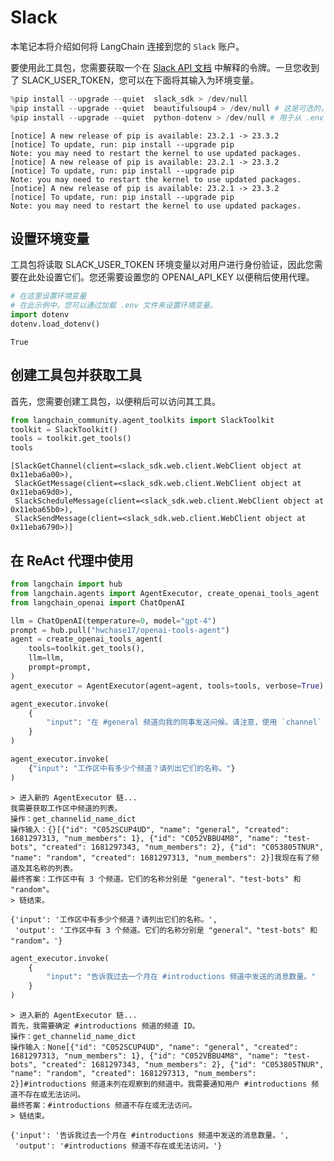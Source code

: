 # Slack

本笔记本将介绍如何将 LangChain 连接到您的 `Slack` 账户。

要使用此工具包，您需要获取一个在 [Slack API 文档](https://api.slack.com/tutorials/tracks/getting-a-token) 中解释的令牌。一旦您收到了 SLACK_USER_TOKEN，您可以在下面将其输入为环境变量。

```python
%pip install --upgrade --quiet  slack_sdk > /dev/null
%pip install --upgrade --quiet  beautifulsoup4 > /dev/null # 这是可选的，但用于解析 HTML 消息
%pip install --upgrade --quiet  python-dotenv > /dev/null # 用于从 .env 文件加载环境变量
```

```output
[notice] A new release of pip is available: 23.2.1 -> 23.3.2
[notice] To update, run: pip install --upgrade pip
Note: you may need to restart the kernel to use updated packages.
[notice] A new release of pip is available: 23.2.1 -> 23.3.2
[notice] To update, run: pip install --upgrade pip
Note: you may need to restart the kernel to use updated packages.
[notice] A new release of pip is available: 23.2.1 -> 23.3.2
[notice] To update, run: pip install --upgrade pip
Note: you may need to restart the kernel to use updated packages.
```

## 设置环境变量

工具包将读取 SLACK_USER_TOKEN 环境变量以对用户进行身份验证，因此您需要在此处设置它们。您还需要设置您的 OPENAI_API_KEY 以便稍后使用代理。

```python
# 在这里设置环境变量
# 在此示例中，您可以通过加载 .env 文件来设置环境变量。
import dotenv
dotenv.load_dotenv()
```

```output
True
```

## 创建工具包并获取工具

首先，您需要创建工具包，以便稍后可以访问其工具。

```python
from langchain_community.agent_toolkits import SlackToolkit
toolkit = SlackToolkit()
tools = toolkit.get_tools()
tools
```

```output
[SlackGetChannel(client=<slack_sdk.web.client.WebClient object at 0x11eba6a00>),
 SlackGetMessage(client=<slack_sdk.web.client.WebClient object at 0x11eba69d0>),
 SlackScheduleMessage(client=<slack_sdk.web.client.WebClient object at 0x11eba65b0>),
 SlackSendMessage(client=<slack_sdk.web.client.WebClient object at 0x11eba6790>)]
```

## 在 ReAct 代理中使用

```python
from langchain import hub
from langchain.agents import AgentExecutor, create_openai_tools_agent
from langchain_openai import ChatOpenAI
```

```python
llm = ChatOpenAI(temperature=0, model="gpt-4")
prompt = hub.pull("hwchase17/openai-tools-agent")
agent = create_openai_tools_agent(
    tools=toolkit.get_tools(),
    llm=llm,
    prompt=prompt,
)
agent_executor = AgentExecutor(agent=agent, tools=tools, verbose=True)
```

```python
agent_executor.invoke(
    {
        "input": "在 #general 频道向我的同事发送问候。请注意，使用 `channel` 作为频道 ID 的键，使用 `message` 作为要在频道中发送的内容的键。"
    }
)
```

```python
agent_executor.invoke(
    {"input": "工作区中有多少个频道？请列出它们的名称。"}
)
```

```output
> 进入新的 AgentExecutor 链...
我需要获取工作区中频道的列表。
操作：get_channelid_name_dict
操作输入：{}[{"id": "C052SCUP4UD", "name": "general", "created": 1681297313, "num_members": 1}, {"id": "C052VBBU4M8", "name": "test-bots", "created": 1681297343, "num_members": 2}, {"id": "C053805TNUR", "name": "random", "created": 1681297313, "num_members": 2}]我现在有了频道及其名称的列表。
最终答案：工作区中有 3 个频道。它们的名称分别是 "general"、"test-bots" 和 "random"。
> 链结束。
```

```output
{'input': '工作区中有多少个频道？请列出它们的名称。',
 'output': '工作区中有 3 个频道。它们的名称分别是 "general"、"test-bots" 和 "random"。'}
```

```python
agent_executor.invoke(
    {
        "input": "告诉我过去一个月在 #introductions 频道中发送的消息数量。"
    }
)
```

```output
> 进入新的 AgentExecutor 链...
首先，我需要确定 #introductions 频道的频道 ID。
操作：get_channelid_name_dict
操作输入：None[{"id": "C052SCUP4UD", "name": "general", "created": 1681297313, "num_members": 1}, {"id": "C052VBBU4M8", "name": "test-bots", "created": 1681297343, "num_members": 2}, {"id": "C053805TNUR", "name": "random", "created": 1681297313, "num_members": 2}]#introductions 频道未列在观察到的频道中。我需要通知用户 #introductions 频道不存在或无法访问。
最终答案：#introductions 频道不存在或无法访问。
> 链结束。
```

```output
{'input': '告诉我过去一个月在 #introductions 频道中发送的消息数量。',
 'output': '#introductions 频道不存在或无法访问。'}
```